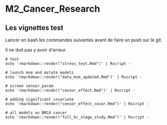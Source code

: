 # M2_Cancer_Research

## Les vignettes test 

Lancer en bash les commandes suivantes
avant de faire un push sur le git.

Il ne doit pas y avoir d'erreur.

```
# test
echo 'rmarkdown::render("stress_test.Rmd")' | Rscript -

# launch msm and mstate models
echo 'rmarkdown::render("data_msm_updated.Rmd")' | Rscript -

# screen censor_param
echo 'rmarkdown::render("censor_effect.Rmd")' | Rscript -

# adding significant covariate
echo 'rmarkdown::render("censor_effect_covar.Rmd")' | Rscript -

# all models on BRCA cancer
echo 'rmarkdown::render("full_kc_stage_study.Rmd")' | Rscript -


```
